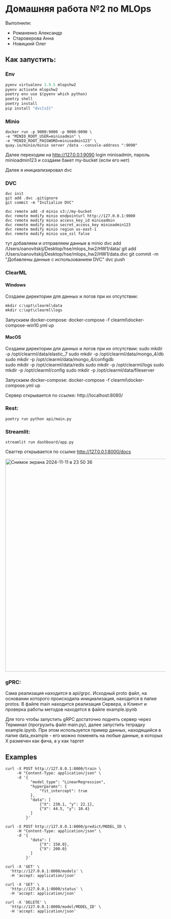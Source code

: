# Домашняя работа №2 по MLOps

Выполнили: 
- Романенко Александр
- Староверова Анна
- Новицкий Олег

## Как запустить:
### Env
```python
pyenv virtualenv 3.9.5 mlopshw2   
pyenv activate mlopshw2 
poetry env use $(pyenv which python)
poetry shell
poetry install
pip install "dvc[s3]"
```
### Minio
    docker run -p 9000:9000 -p 9090:9090 \
    -e "MINIO_ROOT_USER=minioadmin" \
    -e "MINIO_ROOT_PASSWORD=minioadmin123" \
    quay.io/minio/minio server /data --console-address ":9090"

Далее переходим на http://127.0.0.1:9090 login minioadmin, пароль minioadmin123 и создаем бакет my-bucket (если его нет)

Далее я инициализировал dvc
### DVC
    dvc init
    git add .dvc .gitignore
    git commit -m "Initialize DVC"

    dvc remote add -d minio s3://my-bucket
    dvc remote modify minio endpointurl http://127.0.0.1:9000
    dvc remote modify minio access_key_id minioadmin
    dvc remote modify minio secret_access_key minioadmin123
    dvc remote modify minio region us-east-1
    dvc remote modify minio use_ssl false

тут добавляем и отправляем данные в minio
    dvc add /Users/oanovitskij/Desktop/hse/mlops_hw2/HW1/data/
    git add /Users/oanovitskij/Desktop/hse/mlops_hw2/HW1/data.dvc
    git commit -m "Добавлены данные с использованием DVC"
    dvc push
    
### ClearML
#### Windows
Создаем директории для данных и логов при их отсутствии:
```python
mkdir c:\opt\clearml\data
mkdir c:\opt\clearml\logs
```
    
Запускаем docker-compose:
    docker-compose -f clearml\docker-compose-win10.yml up

#### MacOS
Создаем директории для данных и логов при их отсутствии:
    sudo mkdir -p /opt/clearml/data/elastic_7
    sudo mkdir -p /opt/clearml/data/mongo_4/db
    sudo mkdir -p /opt/clearml/data/mongo_4/configdb        
    sudo mkdir -p /opt/clearml/data/redis
    sudo mkdir -p /opt/clearml/logs
    sudo mkdir -p /opt/clearml/config
    sudo mkdir -p /opt/clearml/data/fileserver
    
Запускаем docker-compose:
    docker-compose -f clearml\docker-compose.yml up

Сервер открывается по ссылке:
http://localhost:8080/

### Rest:
    poetry run python api/main.py

### Streamlit:
    streamlit run dashboard/app.py

Сваггер открывается по ссылке http://127.0.0.1:8000/docs

<img width="669" alt="Снимок экрана 2024-11-11 в 23 50 36" src="https://github.com/user-attachments/assets/6f10d708-803b-4f48-b0f1-b1c7562c9312">


### gPRC:

Сама реализация находится в api/grpc. Исходный proto файл, на основании которого происходила инициализация, находится в папке protos. В файле main находится реализация Сервера, а Клиент и проверка работы методов находятся в файле example.ipynb

Для того чтобы запустить gRPC достаточно поднять сервер через Терминал (прогрузить файл main.py), далее запустить тетрадку example.ipynb. При этом используется пример данных, находящийся в папке data_example - его можно поменять на любые данные, в которых X размечен как фича, а y как таргет


## Examples

```
curl -X POST http://127.0.0.1:8000/train \
     -H "Content-Type: application/json" \
     -d '{
           "model_type": "LinearRegression",
           "hyperparams": {
               "fit_intercept": true
           },
           "data": [
               {"X": 230.1, "y": 22.1},
               {"X": 44.5, "y": 10.4}
           ]
         }'
```

```
curl -X POST http://127.0.0.1:8000/predict/MODEL_ID \
     -H "Content-Type: application/json" \
     -d '{
           "data": [
               {"X": 150.0},
               {"X": 200.0}
           ]
         }'

```

```
curl -X 'GET' \
  'http://127.0.0.1:8000/models' \
  -H 'accept: application/json'
```

```
curl -X 'GET' \
  'http://127.0.0.1:8000/status' \
  -H 'accept: application/json'
```

```
curl -X 'DELETE' \
  'http://127.0.0.1:8000/model/MODEL_ID' \
  -H 'accept: application/json'
```
